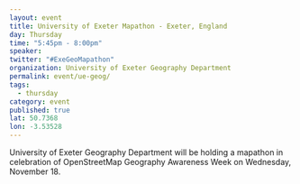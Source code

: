 ```yaml
---
layout: event
title: University of Exeter Mapathon - Exeter, England
day: Thursday
time: "5:45pm - 8:00pm"
speaker: 
twitter: "#ExeGeoMapathon"
organization: University of Exeter Geography Department
permalink: event/ue-geog/
tags: 
  - thursday
category: event
published: true
lat: 50.7368
lon: -3.53528
---
```


University of Exeter Geography Department will be holding a mapathon in celebration of OpenStreetMap Geography Awareness Week on Wednesday, November 18.  
